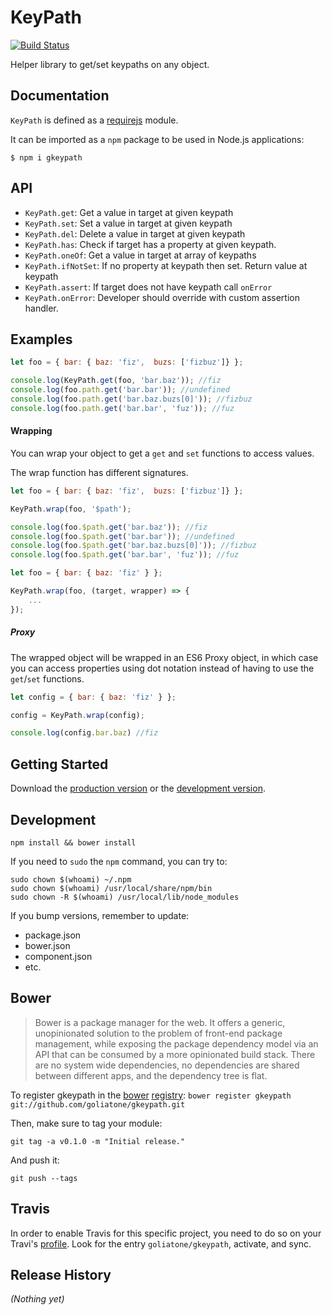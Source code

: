 # KeyPath

[![Build Status](https://secure.travis-ci.org/goliatone/gkeypath.png)](http://travis-ci.org/goliatone/gkeypath)

Helper library to get/set keypaths on any object.

## Documentation

`KeyPath` is defined as a [requirejs][1] module.

It can  be imported as a `npm` package to be used in Node.js applications:

```
$ npm i gkeypath
```

## API

* `KeyPath.get`: Get a value in target at given keypath
* `KeyPath.set`: Set a value in target at given keypath
* `KeyPath.del`: Delete a value in target at given keypath
* `KeyPath.has`: Check if target has a property at given keypath.
* `KeyPath.oneOf`: Get a value in target at array of keypaths
* `KeyPath.ifNotSet`: If no property at keypath then set. Return value at keypath
* `KeyPath.assert`: If target does not have keypath call `onError`
* `KeyPath.onError`: Developer should override with custom assertion handler.

## Examples

```js
let foo = { bar: { baz: 'fiz',  buzs: ['fizbuz']} };

console.log(KeyPath.get(foo, 'bar.baz')); //fiz
console.log(foo.path.get('bar.bar')); //undefined
console.log(foo.path.get('bar.baz.buzs[0]')); //fizbuz
console.log(foo.path.get('bar.bar', 'fuz')); //fuz
```

#### Wrapping

You can wrap your object to get a `get` and `set` functions to access values.

The wrap function has different signatures.

```js
let foo = { bar: { baz: 'fiz',  buzs: ['fizbuz']} };

KeyPath.wrap(foo, '$path');

console.log(foo.$path.get('bar.baz')); //fiz
console.log(foo.$path.get('bar.bar')); //undefined
console.log(foo.$path.get('bar.baz.buzs[0]')); //fizbuz
console.log(foo.$path.get('bar.bar', 'fuz')); //fuz
```

```js
let foo = { bar: { baz: 'fiz' } };

KeyPath.wrap(foo, (target, wrapper) => {
    ...
});
```

##### Proxy

The wrapped object will be wrapped in an ES6 Proxy object, in which case you can access properties using dot notation instead of having to use the `get`/`set` functions.

```js
let config = { bar: { baz: 'fiz' } };

config = KeyPath.wrap(config);

console.log(config.bar.baz) //fiz
```

## Getting Started

Download the [production version][min] or the [development version][max].

[min]: https://raw.github.com/emiliano/gkeypath/master/dist/gkeypath.min.js
[max]: https://raw.github.com/emiliano/gkeypath/master/dist/gkeypath.js

## Development

`npm install && bower install`

If you need to `sudo` the `npm` command, you can try to:

```terminal
sudo chown $(whoami) ~/.npm
sudo chown $(whoami) /usr/local/share/npm/bin
sudo chown -R $(whoami) /usr/local/lib/node_modules
```


If you bump versions, remember to update:
- package.json
- bower.json
- component.json
- etc.


## Bower

>Bower is a package manager for the web. It offers a generic, unopinionated solution to the problem of front-end package management, while exposing the package dependency model via an API that can be consumed by a more opinionated build stack. There are no system wide dependencies, no dependencies are shared between different apps, and the dependency tree is flat.

To register gkeypath in the [bower](http://bower.io/) [registry](http://sindresorhus.com/bower-components/):
`bower register gkeypath git://github.com/goliatone/gkeypath.git`

Then, make sure to tag your module:

`git tag -a v0.1.0 -m "Initial release."`

And push it:

`git push --tags`


## Travis

In order to enable Travis for this specific project, you need to do so on your Travi's [profile](https://travis-ci.org/profile). Look for the entry `goliatone/gkeypath`, activate, and sync.

## Release History
_(Nothing yet)_


[1]: http://requirejs.org

